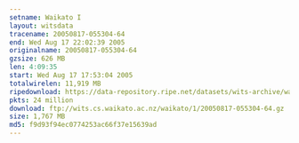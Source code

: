 ```yaml
---
setname: Waikato I
layout: witsdata
tracename: 20050817-055304-64
end: Wed Aug 17 22:02:39 2005
originalname: 20050817-055304-64
gzsize: 626 MB
len: 4:09:35
start: Wed Aug 17 17:53:04 2005
totalwirelen: 11,919 MB
ripedownload: https://data-repository.ripe.net/datasets/wits-archive/waikato/1/20050817-055304-64.gz
pkts: 24 million
download: ftp://wits.cs.waikato.ac.nz/waikato/1/20050817-055304-64.gz
size: 1,767 MB
md5: f9d93f94ec0774253ac66f37e15639ad
---
```

